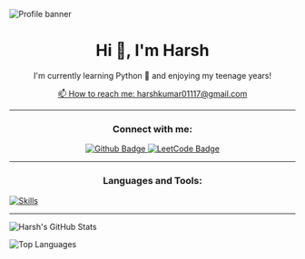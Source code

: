 ![Profile banner](https://i.imgur.com/VNP2tTx.gif)

<h1 align="center">Hi 👋, I'm Harsh</h1>

<p align="center">I'm currently learning Python 🌱 and enjoying my teenage years!</p>

<p align="center">
  <a href="mailto:harshkumar01117@gmail.com">📫 How to reach me: harshkumar01117@gmail.com</a>
</p>

<hr>

<h3 align="center">Connect with me:</h3>

<p align="center">
  <a href="https://github.com/harshkumar01117">
    <img src="https://img.shields.io/badge/Github-white?style=for-the-badge&logo=Github&logoColor=black" alt="Github Badge"/>
  </a>
  <!-- Replace the Instagram, Facebook, YouTube, and Twitter icons with LeetCode -->
  <a href="https://leetcode.com/u/Harsh_Kumar_04/">
    <img src="https://img.shields.io/badge/LeetCode-yellow?style=for-the-badge&logo=leetcode&logoColor=black" alt="LeetCode Badge"/>
  </a>
</p>

<hr>

<h3 align="center">Languages and Tools:</h3>

<p align="">
  <a href="https://skillicons.dev/icons?i=c,cpp,html,css,javascript,nodejs,expressjs,github,git,postman,xd&perline=5">
    <img src="https://skillicons.dev/icons?i=c,cpp,html,css,javascript,nodejs,expressjs,github,git,postman,xd&perline=16" alt="Skills"/>
  </a>
</p>

<hr>

<p align="">
  <img src="https://github-readme-stats.vercel.app/api?username=harshkumar01117&show_icons=true&theme=dark" alt="Harsh's GitHub Stats">
</p>

<p align="">
  <img src="https://github-readme-stats.vercel.app/api/top-langs/?username=harshkumar01117&theme=dark" alt="Top Languages">
</p>
